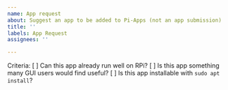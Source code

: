 ```yaml
---
name: App request
about: Suggest an app to be added to Pi-Apps (not an app submission)
title: ''
labels: App Request
assignees: ''

---
```


Criteria:
[ ] Can this app already run well on RPi?
[ ] Is this app something many GUI users would find useful?
[ ] Is this app installable with `sudo apt install`?

